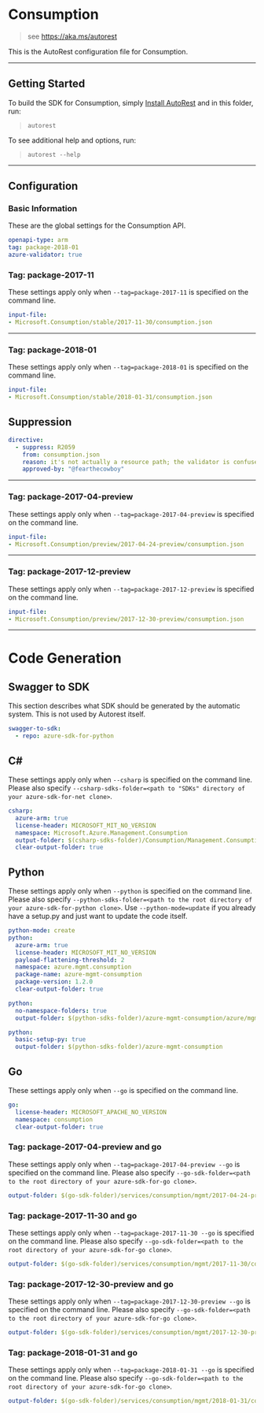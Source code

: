 # Consumption
    
> see https://aka.ms/autorest

This is the AutoRest configuration file for Consumption.



---
## Getting Started 
To build the SDK for Consumption, simply [Install AutoRest](https://aka.ms/autorest/install) and in this folder, run:

> `autorest`

To see additional help and options, run:

> `autorest --help`
---

## Configuration



### Basic Information 
These are the global settings for the Consumption API.

``` yaml
openapi-type: arm
tag: package-2018-01
azure-validator: true
```

### Tag: package-2017-11

These settings apply only when `--tag=package-2017-11` is specified on the command line.

``` yaml $(tag) == 'package-2017-11'
input-file:
- Microsoft.Consumption/stable/2017-11-30/consumption.json
```

---
### Tag: package-2018-01

These settings apply only when `--tag=package-2018-01` is specified on the command line.

``` yaml $(tag) == 'package-2018-01'
input-file:
- Microsoft.Consumption/stable/2018-01-31/consumption.json
```

## Suppression
``` yaml
directive:
  - suppress: R2059
    from: consumption.json
    reason: it's not actually a resource path; the validator is confused because the Billing namespace is in the URI path.
    approved-by: "@fearthecowboy"
```

---
### Tag: package-2017-04-preview

These settings apply only when `--tag=package-2017-04-preview` is specified on the command line.

``` yaml $(tag) == 'package-2017-04-preview'
input-file:
- Microsoft.Consumption/preview/2017-04-24-preview/consumption.json
```

---
### Tag: package-2017-12-preview

These settings apply only when `--tag=package-2017-12-preview` is specified on the command line.

``` yaml $(tag) == 'package-2017-12-preview'
input-file:
- Microsoft.Consumption/preview/2017-12-30-preview/consumption.json
```

---
# Code Generation


## Swagger to SDK

This section describes what SDK should be generated by the automatic system.
This is not used by Autorest itself.

``` yaml $(swagger-to-sdk)
swagger-to-sdk:
  - repo: azure-sdk-for-python
```


## C# 

These settings apply only when `--csharp` is specified on the command line.
Please also specify `--csharp-sdks-folder=<path to "SDKs" directory of your azure-sdk-for-net clone>`.

``` yaml $(csharp)
csharp:
  azure-arm: true
  license-header: MICROSOFT_MIT_NO_VERSION
  namespace: Microsoft.Azure.Management.Consumption
  output-folder: $(csharp-sdks-folder)/Consumption/Management.Consumption/Generated
  clear-output-folder: true
```

## Python

These settings apply only when `--python` is specified on the command line.
Please also specify `--python-sdks-folder=<path to the root directory of your azure-sdk-for-python clone>`.
Use `--python-mode=update` if you already have a setup.py and just want to update the code itself.

``` yaml $(python)
python-mode: create
python:
  azure-arm: true
  license-header: MICROSOFT_MIT_NO_VERSION
  payload-flattening-threshold: 2
  namespace: azure.mgmt.consumption
  package-name: azure-mgmt-consumption
  package-version: 1.2.0
  clear-output-folder: true
```
``` yaml $(python) && $(python-mode) == 'update'
python:
  no-namespace-folders: true
  output-folder: $(python-sdks-folder)/azure-mgmt-consumption/azure/mgmt/consumption
```
``` yaml $(python) && $(python-mode) == 'create'
python:
  basic-setup-py: true
  output-folder: $(python-sdks-folder)/azure-mgmt-consumption
```


## Go

These settings apply only when `--go` is specified on the command line.

``` yaml $(go)
go:
  license-header: MICROSOFT_APACHE_NO_VERSION
  namespace: consumption
  clear-output-folder: true
```

### Tag: package-2017-04-preview and go

These settings apply only when `--tag=package-2017-04-preview --go` is specified on the command line.
Please also specify `--go-sdk-folder=<path to the root directory of your azure-sdk-for-go clone>`.

``` yaml $(tag) == 'package-2017-04-preview' && $(go)
output-folder: $(go-sdk-folder)/services/consumption/mgmt/2017-04-24-preview/consumption
```

### Tag: package-2017-11-30 and go
These settings apply only when `--tag=package-2017-11-30 --go` is specified on the command line.
Please also specify `--go-sdk-folder=<path to the root directory of your azure-sdk-for-go clone>`.

``` yaml $(tag) == 'package-2017-11-30' && $(go)
output-folder: $(go-sdk-folder)/services/consumption/mgmt/2017-11-30/consumption
```

### Tag: package-2017-12-30-preview and go
These settings apply only when `--tag=package-2017-12-30-preview --go` is specified on the command line.
Please also specify `--go-sdk-folder=<path to the root directory of your azure-sdk-for-go clone>`.

``` yaml $(tag) == 'package-2017-12-30-preview' && $(go)
output-folder: $(go-sdk-folder)/services/consumption/mgmt/2017-12-30-preview/consumption
```

### Tag: package-2018-01-31 and go
These settings apply only when `--tag=package-2018-01-31 --go` is specified on the command line.
Please also specify `--go-sdk-folder=<path to the root directory of your azure-sdk-for-go clone>`.

``` yaml $(tag) == 'package-2018-01-31' && $(go)
output-folder: $(go-sdk-folder)/services/consumption/mgmt/2018-01-31/consumption
```